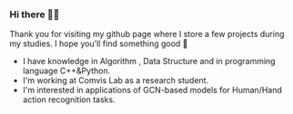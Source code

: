 ### Hi there 👨‍💻
Thank you for visiting my github page where I store a few projects during my studies. I hope you'll find something good 🥰
- I have knowledge in Algorithm , Data Structure and in programming language C++&Python.
- I'm working at Comvis Lab as a research student.
- I'm interested in applications of GCN-based models for Human/Hand action recognition tasks.

